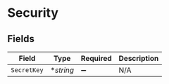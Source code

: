 # Security


## Fields

| Field              | Type               | Required           | Description        |
| ------------------ | ------------------ | ------------------ | ------------------ |
| `SecretKey`        | **string*          | :heavy_minus_sign: | N/A                |